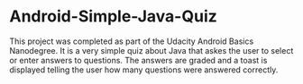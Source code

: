 # Android-Simple-Java-Quiz

  This project was completed as part of the Udacity Android Basics Nanodegree. It is a very simple quiz about Java that askes the user to select or enter answers to questions. The answers are graded and a toast is displayed telling the user how many questions were answered correctly.
